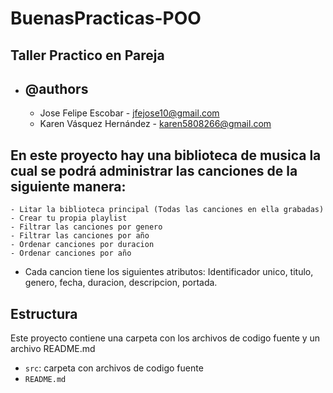 # BuenasPracticas-POO
## Taller Practico en Pareja
* ## @authors
    * Jose Felipe Escobar - jfejose10@gmail.com
    * Karen Vásquez Hernández - karen5808266@gmail.com

## En este proyecto hay una biblioteca de musica la cual se podrá administrar las canciones de la siguiente manera:
    - Litar la biblioteca principal (Todas las canciones en ella grabadas)
    - Crear tu propia playlist
    - Filtrar las canciones por genero
    - Filtrar las canciones por año
    - Ordenar canciones por duracion 
    - Ordenar canciones por año
* Cada cancion tiene los siguientes atributos: Identificador unico, titulo, genero, fecha, duracion, descripcion, portada.

## Estructura
Este proyecto contiene una carpeta con los archivos de codigo fuente y un archivo README.md
- `src`: carpeta con archivos de codigo fuente
- `README.md`

